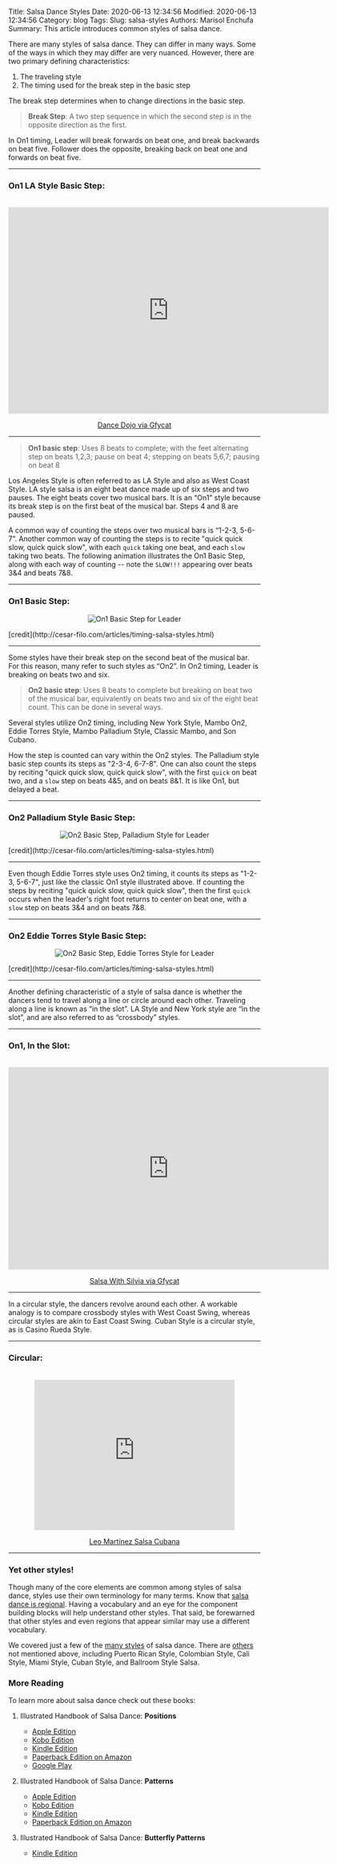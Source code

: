 Title: Salsa Dance Styles
Date: 2020-06-13 12:34:56
Modified: 2020-06-13 12:34:56
Category: blog
Tags:
Slug: salsa-styles
Authors: Marisol Enchufa
Summary: This article introduces common styles of salsa dance.


There are many styles of salsa dance. They can differ in many ways.  Some of the ways in which they may differ are very nuanced. However, there are two primary defining characteristics:

1. The traveling style
2. The timing used for the break step in the basic step

The break step determines when to change directions in the basic step. 


> **Break Step**: A two step sequence in which the second step is in the opposite direction as the first. 


In On1 timing, Leader will break forwards on beat one, and break backwards on beat five. Follower does the opposite, breaking back on beat one and forwards on beat five. 

---------

### On1 LA Style Basic Step:


<div style="text-align:center"><p><br/>
<iframe src='https://gfycat.com/ifr/HighlevelMammothIraniangroundjay' frameborder='0' scrolling='no' allowfullscreen width='640' height='412'></iframe><p> <a href="https://gfycat.com/highlevelmammothiraniangroundjay">Dance Dojo via Gfycat</a></p>
</p></div>


---------


> **On1 basic step**: Uses 8 beats to complete; with the feet alternating step on beats 1,2,3; pause on beat 4; stepping on beats 5,6,7; pausing on beat 8

Los Angeles Style is often referred to as LA Style and also as West Coast Style. LA style salsa is an eight beat dance made up of six steps and two pauses. The eight beats cover two musical bars. It is an “On1” style because its break step is on the first beat of the musical bar. Steps 4 and 8 are paused. 

A common way of counting the steps over two musical bars is “1-2-3, 5-6-7”. Another common way of counting the steps is to recite "quick quick slow, quick quick slow", with each `quick` taking one beat, and each `slow` taking two beats. The following animation illustrates the On1 Basic Step, along with each way of counting -- note the `SLOW!!!` appearing over beats 3&4 and beats 7&8.


---------
### On1 Basic Step:

<p align="center">
<img src="http://cesar-filo.com/img/ani-on-1.gif" alt="On1 Basic Step for Leader">
</p>
[credit](http://cesar-filo.com/articles/timing-salsa-styles.html)

---------

Some styles have their break step on the second beat of the musical bar. For this reason, many refer to such styles as “On2”.  In On2 timing, Leader is breaking on beats two and six.


> **On2 basic step**: Uses 8 beats to complete but breaking on beat two of the musical bar, equivalently on beats two and six of the eight beat count. This can be done in several ways.


Several styles utilize On2 timing, including New York Style, Mambo On2, Eddie Torres Style, Mambo Palladium Style, Classic Mambo, and Son Cubano. 

How the step is counted can vary within the On2 styles.  The Palladium style basic step counts its steps as "2-3-4, 6-7-8".  One can also count the steps by reciting "quick quick slow, quick quick slow", with the first `quick` on beat two, and a `slow` step on beats 4&5, and on beats 8&1. It is like On1, but delayed a beat.

---------
### On2 Palladium Style Basic Step:

<p align="center">
<img src="http://cesar-filo.com/img/ani-on-2-son.gif" alt="On2 Basic Step, Palladium Style for Leader">
</p>
[credit](http://cesar-filo.com/articles/timing-salsa-styles.html)

---------


Even though Eddie Torres style uses On2 timing, it counts its steps as "1-2-3, 5-6-7", just like the classic On1 style illustrated above. If counting the steps by reciting "quick quick slow, quick quick slow", then the first `quick` occurs when the leader's right foot returns to center on beat one, with a `slow` step on beats 3&4 and on beats 7&8. 

---------
### On2 Eddie Torres Style Basic Step:

<p align="center">
<img src="http://cesar-filo.com/img/ani-on-2-et.gif" alt="On2 Basic Step, Eddie Torres Style for Leader">
</p>
[credit](http://cesar-filo.com/articles/timing-salsa-styles.html)

---------




Another defining characteristic of a style of salsa dance is whether the dancers tend to travel along a line or circle around each other.  Traveling along a line is known as “in the slot”. LA Style and New York style are “in the slot”, and are also referred to as “crossbody” styles. 



---------

### On1, In the Slot:

<div style="text-align:center"><p><br/>
<iframe src='https://gfycat.com/ifr/GaseousLateIslandwhistler' frameborder='0' scrolling='no' allowfullscreen width='640' height='404'></iframe><p> <a href="https://gfycat.com/gaseouslateislandwhistler">Salsa With Silvia via Gfycat</a></p>
</p></div>

---------


In a circular style, the dancers revolve around each other. A workable analogy is to compare crossbody styles with West Coast Swing, whereas circular styles are akin to East Coast Swing. Cuban Style is a circular style, as is Casino Rueda Style.


---------

### Circular:
<div style="text-align:center"><p><br/>
<iframe src='https://makeagif.com/i/us3_hw' frameborder='0' scrolling='no' allowfullscreen width='400' height='300'></iframe><p> <a href="https://www.youtube.com/watch?v=ndN6srZ1XQs">Leo Martínez Salsa Cubana</a></p>
</p></div>


---------


### Yet other styles!

Though many of the core elements are common among styles of salsa dance, styles use their own terminology for many terms.  Know that [salsa dance is regional](https://torontodancesalsa.ca/blog/the-different-styles-of-salsa/). Having a vocabulary and an eye for the component building blocks will help understand other styles. That said, be forewarned that other styles and even regions that appear similar may use a different vocabulary.

We covered just a few of the [many styles](https://www.danceus.org/salsa/different-salsa-styles-vocabulary) of salsa dance.  There are [others](https://www.dancerhangout.com/articles/beginner-s-corner/4494-salsa-dance-styles?r=567-Salsa-Dance-Styles) not mentioned above, including Puerto Rican Style, Colombian Style, Cali Style, Miami Style, Cuban Style, and Ballroom Style Salsa.



### More Reading

To learn more about salsa dance check out these books:

1. Illustrated Handbook of Salsa Dance: **Positions**
    * [Apple Edition](https://books.apple.com/us/book/illustrated-handbook-of-salsa-dance-positions/id1513830159)
    * [Kobo Edition](https://www.kobo.com/us/en/ebook/illustrated-handbook-of-salsa-dance)
    * [Kindle Edition](https://www.amazon.com/Handbook-Salsa-Dance-Marisol-Enchufa-ebook/dp/B084FBB468)
    * [Paperback Edition on Amazon](https://www.amazon.com/gp/product/B086Y7D5NT)
    * [Google Play](https://books.google.com/books/about?id=yBXmDwAAQBAJ)

2. Illustrated Handbook of Salsa Dance: **Patterns**
    * [Apple Edition](https://books.apple.com/us/book/illustrated-handbook-of-salsa-dance-patterns/id1513834201)
    * [Kobo Edition](https://www.kobo.com/us/en/ebook/illustrated-handbook-of-salsa-dance-1)
    * [Kindle Edition](https://www.amazon.com/Illustrated-Handbook-Salsa-Dance-Patterns-ebook/dp/B084G82R7M)
    * [Paperback Edition on Amazon](https://www.amazon.com/gp/product/B086Y7R97V)

3. Illustrated Handbook of Salsa Dance: **Butterfly Patterns**
    * [Kindle Edition](https://www.amazon.com/gp/product/B087C9C4CP)

